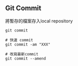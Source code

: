 ## Git Commit

將暫存的檔案存入local repository

```git
git commit					

# 快速 commit
git commit -am "XXX"		

# 改寫最新commit
git commit --amend 			
```